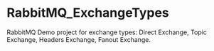 # RabbitMQ_ExchangeTypes
RabbitMQ Demo project for exchange types: Direct Exchange, Topic Exchange, Headers Exchange, Fanout Exchange.
